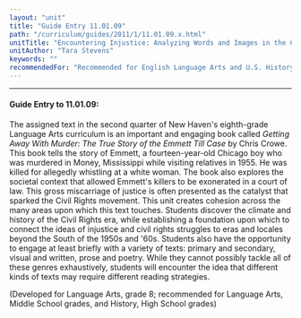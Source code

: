 ```yaml
---
layout: "unit"
title: "Guide Entry 11.01.09"
path: "/curriculum/guides/2011/1/11.01.09.x.html"
unitTitle: "Encountering Injustice: Analyzing Words and Images in the Civil Rights Movement"
unitAuthor: "Tara Stevens"
keywords: ""
recommendedFor: "Recommended for English Language Arts and U.S. History, grade 8"
---
```

<body>
<hr/>
<h4>
Guide Entry to 11.01.09:
</h4>
<p>
The assigned text in the second quarter of New Haven's eighth-grade Language Arts curriculum is an important and engaging book called
<i>
Getting Away With Murder: The True Story of the Emmett Till Case
</i>
by Chris Crowe. This book tells the story of Emmett, a fourteen-year-old Chicago boy who was murdered in Money, Mississippi while visiting relatives in 1955. He was killed for allegedly whistling at a white woman. The book also explores the societal context that allowed Emmett's killers to be exonerated in a court of law. This gross miscarriage of justice is often presented as the catalyst that sparked the Civil Rights movement. This unit creates cohesion across the many areas upon which this text touches. Students discover the climate and history of the Civil Rights era, while establishing a foundation upon which to connect the ideas of injustice and civil rights struggles to eras and locales beyond the South of the 1950s and '60s. Students also have the opportunity to engage at least briefly with a variety of texts: primary and secondary, visual and written, prose and poetry. While they cannot possibly tackle all of these genres exhaustively, students will encounter the idea that different kinds of texts may require different reading strategies.
</p>
<p>
(Developed for Language Arts, grade 8; recommended for Language Arts, Middle School grades, and History, High School grades)
</p>
</body>